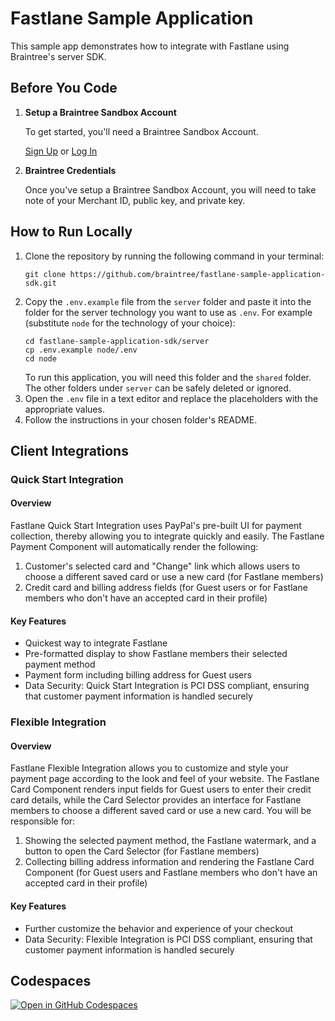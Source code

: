 # Fastlane Sample Application

This sample app demonstrates how to integrate with Fastlane using Braintree's server SDK.

## Before You Code

1. **Setup a Braintree Sandbox Account**

    To get started, you'll need a Braintree Sandbox Account.

    [Sign Up](https://www.braintreepayments.com/sandbox) or [Log In](https://sandbox.braintreegateway.com/login)

1. **Braintree Credentials**

    Once you've setup a Braintree Sandbox Account, you will need to take note of your Merchant ID, public key, and private key.

## How to Run Locally

1. Clone the repository by running the following command in your terminal:
    ```
    git clone https://github.com/braintree/fastlane-sample-application-sdk.git
    ```
2. Copy the `.env.example` file from the `server` folder and paste it into the folder for the server technology you want to use as `.env`. For example (substitute `node` for the technology of your choice):
    ```
    cd fastlane-sample-application-sdk/server
    cp .env.example node/.env
    cd node
    ```
    To run this application, you will need this folder and the `shared` folder. The other folders under `server` can be safely deleted or ignored.
3. Open the `.env` file in a text editor and replace the placeholders with the appropriate values.
4. Follow the instructions in your chosen folder's README.

## Client Integrations

### Quick Start Integration

#### Overview
Fastlane Quick Start Integration uses PayPal's pre-built UI for payment collection, thereby allowing you to integrate quickly and easily. The Fastlane Payment Component will automatically render the following:
1. Customer's selected card and "Change" link which allows users to choose a different saved card or use a new card (for Fastlane members)
2. Credit card and billing address fields (for Guest users or for Fastlane members who don't have an accepted card in their profile)

#### Key Features
- Quickest way to integrate Fastlane
- Pre-formatted display to show Fastlane members their selected payment method
- Payment form including billing address for Guest users
- Data Security: Quick Start Integration is PCI DSS compliant, ensuring that customer payment information is handled securely

### Flexible Integration

#### Overview
Fastlane Flexible Integration allows you to customize and style your payment page according to the look and feel of your website. The Fastlane Card Component renders input fields for Guest users to enter their credit card details, while the Card Selector provides an interface for Fastlane members to choose a different saved card or use a new card. You will be responsible for:
1. Showing the selected payment method, the Fastlane watermark, and a button to open the Card Selector (for Fastlane members)
2. Collecting billing address information and rendering the Fastlane Card Component (for Guest users and Fastlane members who don't have an accepted card in their profile)

#### Key Features
- Further customize the behavior and experience of your checkout
- Data Security: Flexible Integration is PCI DSS compliant, ensuring that customer payment information is handled securely

## Codespaces
[![Open in GitHub Codespaces](https://github.com/codespaces/badge.svg)](https://codespaces.new/paypal-examples/fastlane-sample-application-sdk)
